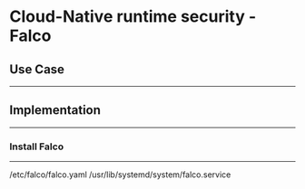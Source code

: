 # Cloud-Native runtime security - Falco

## Use Case
---
## Implementation 
---

### Install Falco 
---

/etc/falco/falco.yaml
/usr/lib/systemd/system/falco.service
